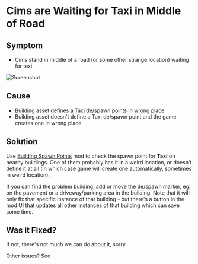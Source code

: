 # Cims are Waiting for Taxi in Middle of Road
## Symptom

* Cims stand in middle of a road (or some other strange location) waiting for taxi

![Screenshot](https://i.imgur.com/0RhSqvL.png)

## Cause

* Building asset defines a Taxi de/spawn points in wrong place
* Building asset doesn't define a Taxi de/spawn point and the game creates one in wrong place

## Solution

Use [Building Spawn Points](https://steamcommunity.com/sharedfiles/filedetails/?id=2511258910) mod to check the spawn point for **Taxi** on nearby buildings. One of them probably has it in a weird location, or doesn't define it at all (in which case game will create one automatically, sometimes in weird location).

If you can find the problem building, add or move the de/spawn marker, eg. on the pavement or a driveway/parking area in the building. Note that it will only fix that specific instance of that building - but there's a button in the mod UI that updates all other instances of that building which can save some time.

## Was it Fixed?

If not, there's not much we can do about it, sorry.

Other issues? See [](Troubleshooting.md)